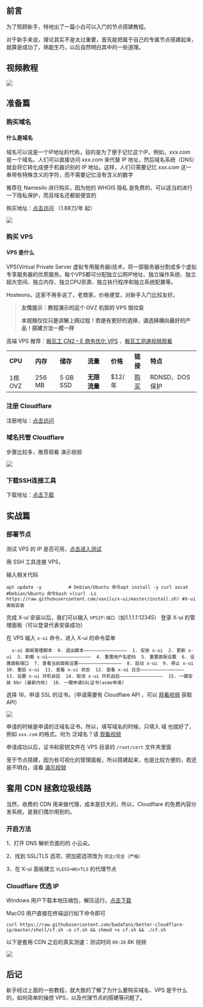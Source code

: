 
## 前言

为了照顾新手，特地出了一篇小白可以入门的节点搭建教程。

对于新手来说，理论其实不是太过重要，首先能把属于自己的专属节点搭建起来，就算是成功了，熟能生巧，以后自然明白其中的一些道理。

## 视频教程

[![](https://v2rayssr.com/wp-content/uploads/2022/09/2.png)](https://v2rayssr.com/go?url=https://youtu.be/Stdj6U568S0)

## 准备篇

### 购买域名

#### 什么是域名

域名可以说是一个IP地址的代称，目的是为了便于记忆这个IP。例如，xxx.com 是一个域名。人们可以直接访问 xxx.com 来代替 IP 地址，然后域名系统（DNS）就会将它转化成便于机器识别的 IP 地址。这样，人们只需要记忆 xxx.com 这一串带有特殊含义的字符，而不需要记忆没有含义的数字

推荐在 Namesilo 进行购买，因为他的 WHOIS 隐私 是免费的，可以适当的进行一下隐私保护，而且域名还都挺便宜的

购买地址：[点击访问](https://v2rayssr.com/go?url=https://www.namesilo.com/?rid=6254266mw) （1.88刀/年 起）

![](https://v2rayssr.com/wp-content/uploads/2022/09/12-2.png)

### 购买 VPS

#### VPS 是什么

VPS(Virtual Private Server 虚拟专用服务器)技术，将一部服务器分割成多个虚拟专享服务器的优质服务。每个VPS都可分配独立公网IP地址、独立操作系统、独立超大空间、独立内存、独立CPU资源、独立执行程序和独立系统配置等。

Hosteons，这家不用多说了，老商家，价格便宜，对新手入门比较友好。

> **友情提示：教程演示的这个 OVZ 机型的 VPS 很垃圾**
> 
> **本视频仅仅只是讲解上网过程！若是有更好的选择，请选择横向最好的产品！搭建方法一模一样**

高端 VPS 推荐：[搬瓦工 CN2 – E 商务优化 VPS](https://v2rayssr.com/bwg.html) 、[搬瓦工测速视频观看](https://v2rayssr.com/go?url=https://youtu.be/qKdE9n802wI)

<table><tbody><tr><td><strong>CPU</strong></td><td><strong>内存</strong></td><td><strong>储存</strong></td><td><strong>流量</strong></td><td><strong>价格</strong></td><td><strong>链接</strong></td><td><strong>特点</strong></td></tr><tr><td>1核 OVZ</td><td>256 MB</td><td>5 GB SSD</td><td><strong>无限流量</strong></td><td>$12/年</td><td><a href="https://v2rayssr.com/go?url=https://my.hosteons.com/aff.php?aff=965&amp;pid=47" target="_blank" rel="noopener">购买</a></td><td>RDNSD、DOS 保护</td></tr></tbody></table>

### 注册 Cloudflare

注册地址：[点击访问](https://v2rayssr.com/go?url=https://dash.cloudflare.com/sign-up)

### 域名托管 Cloudflare

步骤比较多，推荐观看 演示视频

![](https://v2rayssr.com/wp-content/uploads/2022/09/13.png)

### 下载SSH连接工具

下载地址：[点击下载](https://v2rayssr.com/go?url=http://www.hostbuf.com/t/988.html)

## 实战篇

### 部署节点

测试 VPS 的 IP 是否可用，[点击进入测试](https://v2rayssr.com/go?url=https://ping.chinaz.com/)

用 SSH 工具连接 VPS，

输入相关代码

```
apt update -y          # Debian/Ubuntu 命令apt install -y curl socat    #Debian/Ubuntu 命令bash <(curl -Ls https://raw.githubusercontent.com/vaxilu/x-ui/master/install.sh) #X-ui面板安装
```

完成 X-ui 安装以后，我们可以输入 `VPSIP:端口`（如1.1.1.1:12345） 登录 X-ui 的管理面板（可以登录代表安装成功）

在 VPS 输入 `x-ui` 命令，进入 X-ui 的命令菜单

```
  x-ui 面板管理脚本  0. 退出脚本————————————————  1. 安装 x-ui  2. 更新 x-ui  3. 卸载 x-ui————————————————  4. 重置用户名密码  5. 重置面板设置  6. 设置面板端口  7. 查看当前面板设置————————————————  8. 启动 x-ui  9. 停止 x-ui  10. 重启 x-ui  11. 查看 x-ui 状态  12. 查看 x-ui 日志————————————————  13. 设置 x-ui 开机自启  14. 取消 x-ui 开机自启————————————————  15. 一键安装 bbr (最新内核)  16. 一键申请SSL证书(acme申请)
```

选择 16，申请 SSL 的证书。（申请需要有 Cloudflare API ，可以 [观看视频](https://v2rayssr.com/go?url=https://youtu.be/Stdj6U568S0) 获取 API）

![](https://v2rayssr.com/wp-content/uploads/2022/09/12-3.png)

申请的时候是申请的泛域名证书，所以，填写域名的时候，只填入 域 也就好了，例如 `xxx.com` 的格式。何为 泛域名？请 [观看视频](https://v2rayssr.com/go?url=https://youtu.be/Stdj6U568S0)

申请成功以后，证书和密钥文件在 VPS 目录的 `/root/cert` 文件夹里面

至于节点搭建，因为有可视化的管理面板，所以搭建起来，也是比较方便的，若还是不明白，请看 [演示视频](https://v2rayssr.com/go?url=https://youtu.be/Stdj6U568S0)

## 套用 CDN 拯救垃圾线路

当然，收费的 CDN 用来做代理，成本是巨大的，所以，Cloudflare 的免费内容分发系统，是我们偶尔用到的。

### 开启方法

1、打开 DNS 解析页面的的 小云朵。

2、找到 SSL/TLS 选项，把加密选项改为 `完全/完全（严格）`

3、在 X-ui 面板建立 `VLESS+WS+TLS` 的代理节点

### Cloudflare 优选 IP

Windows 用户下载本地压缩包，解压运行。[点击下载](https://v2rayssr.com/go?url=https://github.com/badafans/better-cloudflare-ip/releases/latest/download/batch.zip)

MacOS 用户直接在终端运行如下命令即可

```
curl https://raw.githubusercontent.com/badafans/better-cloudflare-ip/master/shell/cf.sh -o cf.sh && chmod +x cf.sh && ./cf.sh
```

以下是套用 CDN 之后的真实测速：测试时间 `09:28` 8K 视频

![](https://v2rayssr.com/wp-content/uploads/2022/09/122.png)

## 后记

新手经过上面的一些教程，就大致的了解了为什么要购买域名、VPS 是干什么的，如何简单的操控 VPS，以及代理节点的搭建等问题了。

